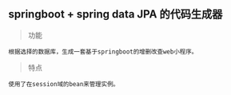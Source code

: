 ## springboot + spring data JPA 的代码生成器

> 功能

    根据选择的数据库，生成一套基于springboot的增删改查web小程序。
    
> 特点

    使用了在session域的bean来管理实例。